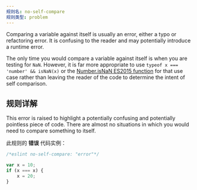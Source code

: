 ```yaml
---
规则名: no-self-compare
规则类型: problem
---
```



Comparing a variable against itself is usually an error, either a typo or refactoring error. It is confusing to the reader and may potentially introduce a runtime error.

The only time you would compare a variable against itself is when you are testing for `NaN`. However, it is far more appropriate to use `typeof x === 'number' && isNaN(x)` or the [Number.isNaN ES2015 function](https://developer.mozilla.org/en-US/docs/Web/JavaScript/Reference/Global_Objects/Number/isNaN) for that use case rather than leaving the reader of the code to determine the intent of self comparison.

## 规则详解

This error is raised to highlight a potentially confusing and potentially pointless piece of code. There are almost no situations in which you would need to compare something to itself.

此规则的 **错误** 代码实例：



```js
/*eslint no-self-compare: "error"*/

var x = 10;
if (x === x) {
    x = 20;
}
```

